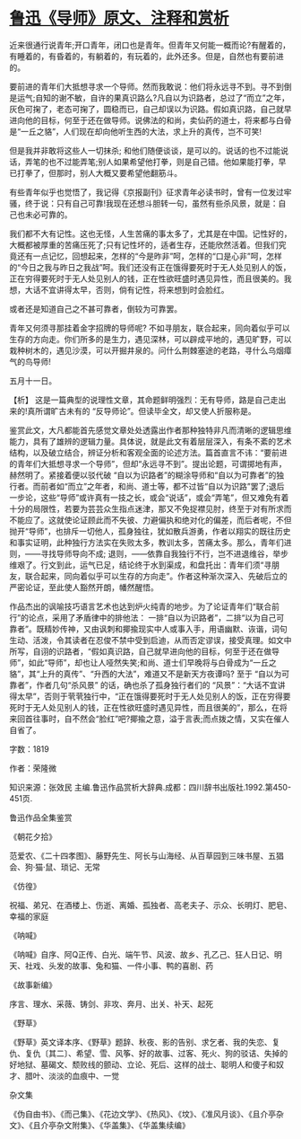 # [鲁迅《导师》原文、注释和赏析](https://www.vrrw.net/wx/9547.html)

近来很通行说青年;开口青年，闭口也是青年。但青年又何能一概而论?有醒着的，有睡着的，有昏着的，有躺着的，有玩着的，此外还多。但是，自然也有要前进的。

要前进的青年们大抵想寻求一个导师。然而我敢说：他们将永远寻不到。寻不到倒是运气;自知的谢不敏，自许的果真识路么?凡自以为识路者，总过了“而立”之年，灰色可掬了，老态可掬了，圆稳而已，自己却误以为识路。假如真识路，自己就早进向他的目标，何至于还在做导师。说佛法的和尚，卖仙药的道士，将来都与白骨是“一丘之貉”，人们现在却向他听生西的大法，求上升的真传，岂不可笑!

但是我并非敢将这些人一切抹杀; 和他们随便谈谈，是可以的。说话的也不过能说话，弄笔的也不过能弄笔;别人如果希望他打拳，则是自己错。他如果能打拳，早已打拳了，但那时，别人大概又要希望他翻筋斗。

有些青年似乎也觉悟了，我记得《京报副刊》征求青年必读书时，曾有一位发过牢骚，终于说：只有自己可靠!我现在还想斗胆转一句，虽然有些杀风景，就是：自己也未必可靠的。

我们都不大有记性。这也无怪，人生苦痛的事太多了，尤其是在中国。记性好的，大概都被厚重的苦痛压死了;只有记性坏的，适者生存，还能欣然活着。但我们究竟还有一点记忆，回想起来，怎样的“今是昨非”呵，怎样的“口是心非”呵，怎样的“今日之我与昨日之我战”呵。我们还没有正在饿得要死时于无人处见别人的饭，正在穷得要死时于无人处见别人的钱，正在性欲旺盛时遇见异性，而且很美的。我想，大话不宜讲得太早，否则，倘有记性，将来想到时会脸红。

或者还是知道自己之不甚可靠者，倒较为可靠罢。

青年又何须寻那挂着金字招牌的导师呢? 不如寻朋友，联合起来，同向着似乎可以生存的方向走。你们所多的是生力，遇见深林，可以辟成平地的，遇见旷野，可以栽种树木的，遇见沙漠，可以开掘井泉的。问什么荆棘塞途的老路，寻什么乌烟瘴气的鸟导师!

五月十一日。



【析】 这是一篇典型的说理性文章，其命题鲜明强烈：无有导师，路是自己走出来的!真所谓旷古未有的 “反导师论”。但读毕全文，却又使人折服称是。

鉴赏此文，大凡都能首先感觉文章处处透露出作者那种独特非凡而清晰的逻辑思维能力，具有了雄辨的逻辑力量。具体说，就是此文有着层层深入，有条不紊的艺术结构，以及破立结合，辨证分析和客观全面的论述方法。篇首直言不讳：“要前进的青年们大抵想寻求一个导师”，但却“永远寻不到”。提出论题，可谓掷地有声，赫然明了。紧接着便以驳代破 “自以为识路者”的糊涂导师和“自以为可靠者”的独行者。而前者如“而立”之年者，和尚、道士等，都不过皆“自以为识路”罢了;退后一步论，这些“导师”或许真有一技之长，或会“说话”，或会“弄笔”，但又难免有着十分的局限性，若要为芸芸众生指点迷津，那又不免捉襟见肘，终至于对有所求而不能应了。这就使论证顾此而不失彼、力避偏执和绝对化的偏差，而后者呢，不但抛开“导师”，也排斥一切他人，孤身独往，犹如散兵游勇，作者以翔实的既往历史和事实证明，此种独行方法实在失败太多，教训太多，苦痛太多。那么，青年们进则，——寻找导师导向不成; 退则，——依靠自我独行不行，岂不进退维谷，举步维艰了。行文到此，运气已足，结论终于水到渠成，和盘托出：青年们须“寻朋友，联合起来，同向着似乎可以生存的方向走”。作者这种渐次深入、先破后立的严密论证，至此使人豁然开朗，幡然醒悟。

作品杰出的讽喻技巧语言艺术也达到炉火纯青的地步。为了论证青年们“联合前行”的论点，采用了矛盾律中的排他法： 一排“自以为识路者”，二排“以为自己可靠者”。既精妙传神，又由讽刺和揶揄现实中人或事入手，用语幽默、诙谐，词句生动、活泼，令其读者在忍俊不禁中受到启迪，从而否定谬误，接受真理。如文中所写，自诩的识路者，“假如真识路，自己就早进向他的目标，何至于还在做导师”，如此“导师”，却也让人哑然失笑;和尚、道士们早晚将与白骨成为“一丘之貉”，其“上升的真传”、“升西的大法”，难道又不是新天方夜谭吗? 至于 “自以为可靠者”，作者几句“杀风景” 的话，确也杀了孤身独行者们的 “风景”：“大话不宜讲得太早”，否则于茕茕独行中，“正在饿得要死时于无人处见别人的饭，正在穷得要死时于无人处见别人的钱，正在性欲旺盛时遇见异性，而且很美的”，那么，在将来回首往事时，自不然会“脸红”吧?揶揄之意，溢于言表;而点拨之情，又实在催人自省了。

字数：1819

作者：荣隆微

知识来源：张效民 主编.鲁迅作品赏析大辞典.成都：四川辞书出版社.1992.第450-451页.

鲁迅作品全集鉴赏

《朝花夕拾》

范爱农、《二十四孝图》、藤野先生、阿长与山海经、从百草园到三味书屋、五猖会、狗·猫·鼠、琐记、无常

《仿徨》

祝福、弟兄、在酒楼上、伤逝、离婚、孤独者、高老夫子、示众、长明灯、肥皂、幸福的家庭

《呐喊》

《呐喊》自序、阿Q正传、白光、端午节、风波、故乡、孔乙己、狂人日记、明天、社戏、头发的故事、兔和猫、一件小事、鸭的喜剧、药

《故事新编》

序言、理水、采薇、铸剑、非攻、奔月、出关、补天、起死

《野草》

《野草》英文译本序、《野草》题辞、秋夜、影的告别、求乞者、我的失恋、复仇、复仇〔其二〕、希望、雪、风筝、好的故事、过客、死火、狗的驳诘、失掉的好地狱、墓碣文、颓败线的颤动、立论、死后、这样的战士、聪明人和傻子和奴才、腊叶、淡淡的血痕中、一觉

杂文集

《伪自由书》、《而己集》、《花边文学》、《热风》、《坟》、《准风月谈》、《且介亭杂文》、《且介亭杂文附集》、《华盖集》、《华盖集续编》

